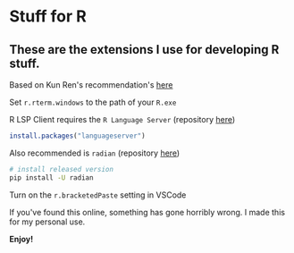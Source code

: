 # Stuff for R

## These are the extensions I use for developing R stuff.

Based on Kun Ren's recommendation's [here](https://renkun.me/2019/12/11/writing-r-in-vscode-a-fresh-start/)

Set `r.rterm.windows` to the path of your `R.exe`

R LSP Client requires the `R Language Server` (repository [here](https://github.com/REditorSupport/languageserver))

```R
install.packages("languageserver")
```

Also recommended is `radian` (repository [here](https://github.com/randy3k/radian))

```bash
# install released version
pip install -U radian
```

Turn on the `r.bracketedPaste` setting in VSCode

If you've found this online, something has gone horribly wrong. I made this for my personal use.

**Enjoy!**
